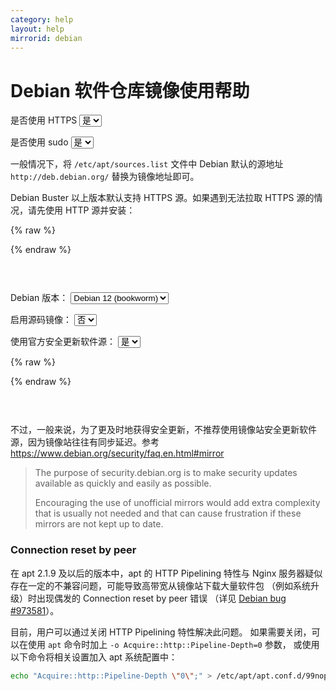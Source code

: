 ```yaml
---
category: help
layout: help
mirrorid: debian
---
```


# Debian 软件仓库镜像使用帮助

<form class="form-inline">
<div class="form-group">
	<label>是否使用 HTTPS</label>
	<select id="http-select" class="form-control content-select" data-target="#content-0,#content-1">
	  <option data-http_protocol="https://" selected>是</option>
	  <option data-http_protocol="http://">否</option>
	</select>
</div>
</form>


<form class="form-inline">
<div class="form-group">
	<label>是否使用 sudo</label>
	<select id="sudo-select" class="form-control content-select" data-target="#content-0,#content-1">
	  <option data-sudo="sudo " data-sudoE="sudo -E " selected>是</option>
	  <option data-sudo="" data-sudoE="">否</option>
	</select>
</div>
</form>



一般情况下，将 `/etc/apt/sources.list` 文件中 Debian 默认的源地址 `http://deb.debian.org/` 替换为镜像地址即可。

Debian Buster 以上版本默认支持 HTTPS 源。如果遇到无法拉取 HTTPS 源的情况，请先使用 HTTP 源并安装：



{% raw %}
<script id="template-0" type="x-tmpl-markup">
{{sudo}}apt install apt-transport-https ca-certificates
</script>
{% endraw %}

<p></p>

<pre>
<code id="content-0" class="language-shell" data-template="#template-0" data-select="#http-select,#sudo-select">
</code>
</pre>




<form class="form-inline">
<div class="form-group">
  <label>Debian 版本：</label>
    <select id="select-1-0" class="form-control content-select" data-target="#content-1">
      <option data-release_name="bookworm" data-security="-security" data-is_sid="" data-has_backports="" data-has_nfw=" non-free-firmware" selected>Debian 12 (bookworm)</option>
      <option data-release_name="bullseye" data-security="-security" data-is_sid="" data-has_backports="" data-has_nfw="">Debian 11 (bullseye)</option>
      <option data-release_name="sid" data-security="-security" data-is_sid="# " data-has_backports="# " data-has_nfw=" non-free-firmware">sid</option>
      <option data-release_name="testing" data-security="-security" data-is_sid="" data-has_backports="" data-has_nfw=" non-free-firmware">testing</option>
      <option data-release_name="buster" data-security="/updates" data-is_sid="" data-has_backports="" data-has_nfw="">Debian 10 (buster)</option>
    </select>
</div>
</form>

<form class="form-inline">
<div class="form-group">
  <label>启用源码镜像：</label>
    <select id="select-1-1" class="form-control content-select" data-target="#content-1">
      <option data-enable_source="# " selected>否</option>
      <option data-enable_source="">是</option>
    </select>
</div>
</form>

<form class="form-inline">
<div class="form-group">
  <label>使用官方安全更新软件源：</label>
    <select id="select-1-2" class="form-control content-select" data-target="#content-1">
      <option data-security_mirror="# " data-security_official="" selected>是</option>
      <option data-security_mirror="" data-security_official="# ">否</option>
    </select>
</div>
</form>

{% raw %}
<script id="template-1" type="x-tmpl-markup">
# 默认注释了源码镜像以提高 apt update 速度，如有需要可自行取消注释
deb {{http_protocol}}{{mirror}}/ {{release_name}} main contrib non-free{{has_nfw}}
{{enable_source}}deb-src {{http_protocol}}{{mirror}}/ {{release_name}} main contrib non-free{{has_nfw}}

{{is_sid}}deb {{http_protocol}}{{mirror}}/ {{release_name}}-updates main contrib non-free{{has_nfw}}
{{is_sid}}{{enable_source}}deb-src {{http_protocol}}{{mirror}}/ {{release_name}}-updates main contrib non-free{{has_nfw}}

{{is_sid}}{{has_backports}}deb {{http_protocol}}{{mirror}}/ {{release_name}}-backports main contrib non-free{{has_nfw}}
{{is_sid}}{{has_backports}}{{enable_source}}deb-src {{http_protocol}}{{mirror}}/ {{release_name}}-backports main contrib non-free{{has_nfw}}

{{security_mirror}}{{is_sid}}deb {{http_protocol}}{{mirror}}-security {{release_name}}{{security}} main contrib non-free{{has_nfw}}
{{security_mirror}}{{is_sid}}{{enable_source}}deb-src {{http_protocol}}{{mirror}}-security {{release_name}}{{security}} main contrib non-free{{has_nfw}}

{{security_official}}{{is_sid}}deb {{http_protocol}}security.debian.org/debian-security {{release_name}}{{security}} main contrib non-free{{has_nfw}}
{{security_official}}{{is_sid}}{{enable_source}}deb-src {{http_protocol}}security.debian.org/debian-security {{release_name}}{{security}} main contrib non-free{{has_nfw}}
</script>
{% endraw %}

<p></p>

<pre>
<code id="content-1" class="language-properties" data-template="#template-1" data-select="#http-select,#sudo-select,#select-1-0,#select-1-1,#select-1-2">
</code>
</pre>


不过，一般来说，为了更及时地获得安全更新，不推荐使用镜像站安全更新软件源，因为镜像站往往有同步延迟。参考 https://www.debian.org/security/faq.en.html#mirror

> The purpose of security.debian.org is to make security updates available as quickly and easily as possible.
>
> Encouraging the use of unofficial mirrors would add extra complexity that is usually not needed and that can cause frustration if these mirrors are not kept up to date.

### Connection reset by peer

在 apt 2.1.9 及以后的版本中，apt 的 HTTP Pipelining 特性与 Nginx 服务器疑似存在一定的不兼容问题，可能导致高带宽从镜像站下载大量软件包
（例如系统升级）时出现偶发的 Connection reset by peer 错误
（详见 [Debian bug #973581](https://bugs.debian.org/cgi-bin/bugreport.cgi?bug=973581)）。

目前，用户可以通过关闭 HTTP Pipelining 特性解决此问题。
如果需要关闭，可以在使用 `apt` 命令时加上 `-o Acquire::http::Pipeline-Depth=0` 参数，
或使用以下命令将相关设置加入 apt 系统配置中：

```bash
echo "Acquire::http::Pipeline-Depth \"0\";" > /etc/apt/apt.conf.d/99nopipelining
```

